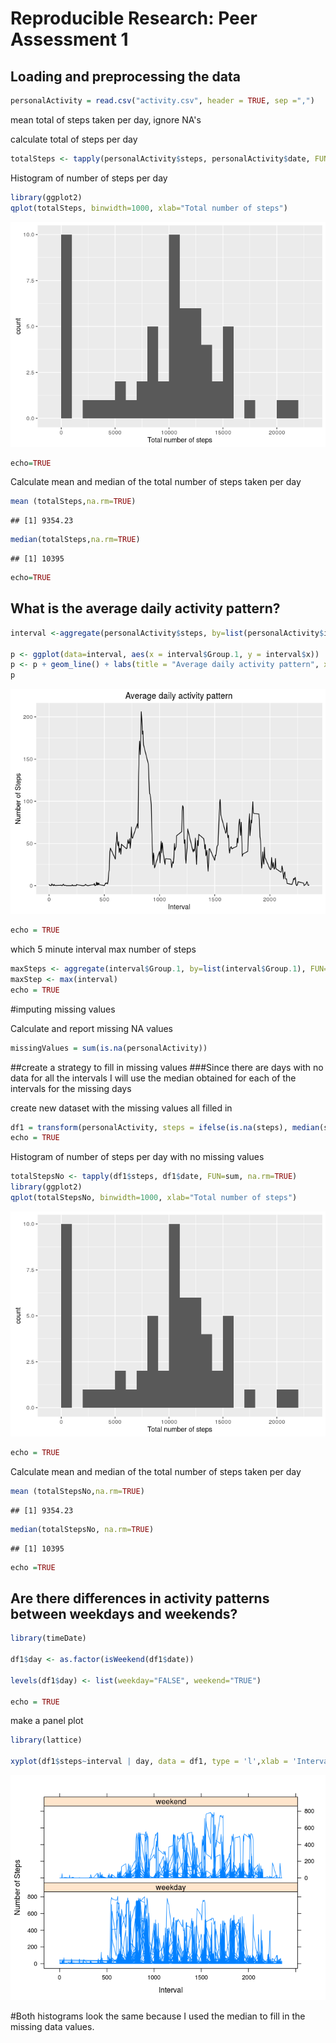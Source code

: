 # Reproducible Research: Peer Assessment 1


## Loading and preprocessing the data

```r
personalActivity = read.csv("activity.csv", header = TRUE, sep =",")
```
mean total of steps taken per day, ignore NA's

calculate total of steps per day

```r
totalSteps <- tapply(personalActivity$steps, personalActivity$date, FUN=sum, na.rm=TRUE)
```

Histogram of number of steps per day

```r
library(ggplot2)
qplot(totalSteps, binwidth=1000, xlab="Total number of steps")
```

![](PA1_template_files/figure-html/unnamed-chunk-3-1.png)

```r
echo=TRUE
```
Calculate mean and  median of the total number of steps taken per day

```r
mean (totalSteps,na.rm=TRUE)
```

```
## [1] 9354.23
```

```r
median(totalSteps,na.rm=TRUE)
```

```
## [1] 10395
```

```r
echo=TRUE
```

## What is the average daily activity pattern?

```r
interval <-aggregate(personalActivity$steps, by=list(personalActivity$interval), data=personalActivity, FUN='mean', na.rm=TRUE)

p <- ggplot(data=interval, aes(x = interval$Group.1, y = interval$x))
p <- p + geom_line() + labs(title = "Average daily activity pattern", x="Interval",y="Number of Steps")
p
```

![](PA1_template_files/figure-html/unnamed-chunk-5-1.png)

```r
echo = TRUE
```
which 5 minute interval  max number of steps

```r
maxSteps <- aggregate(interval$Group.1, by=list(interval$Group.1), FUN=max)
maxStep <- max(interval)
echo = TRUE
```

#imputing missing values

Calculate and report missing NA values

```r
missingValues = sum(is.na(personalActivity))
```
##create a strategy to fill in missing values
###Since there are days with no data for all the intervals I will use the median obtained for each of the intervals for the missing days

create new dataset with the missing values all filled in

```r
df1 = transform(personalActivity, steps = ifelse(is.na(steps), median(steps, na.rm=TRUE), steps))
echo = TRUE
```

Histogram of number of steps per day with no missing values

```r
totalStepsNo <- tapply(df1$steps, df1$date, FUN=sum, na.rm=TRUE)
library(ggplot2)
qplot(totalStepsNo, binwidth=1000, xlab="Total number of steps")
```

![](PA1_template_files/figure-html/unnamed-chunk-9-1.png)

```r
echo = TRUE
```
Calculate mean and  median of the total number of steps taken per day

```r
mean (totalStepsNo,na.rm=TRUE)
```

```
## [1] 9354.23
```

```r
median(totalStepsNo, na.rm=TRUE)
```

```
## [1] 10395
```

```r
echo =TRUE
```

## Are there differences in activity patterns between weekdays and weekends?

```r
library(timeDate)

df1$day <- as.factor(isWeekend(df1$date))

levels(df1$day) <- list(weekday="FALSE", weekend="TRUE")

echo = TRUE
```
make a panel plot 

```r
library(lattice)

xyplot(df1$steps~interval | day, data = df1, type = 'l',xlab = 'Interval',ylab = 'Number of Steps', layout = c(1,2))
```

![](PA1_template_files/figure-html/unnamed-chunk-12-1.png)

#Both histograms look the same because I used the median to fill in the missing data values.

















